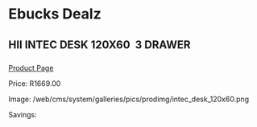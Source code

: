 
# Ebucks Dealz
## HII INTEC DESK 120X60  3 DRAWER
[Product Page](https://www.ebucks.com/web/shop/productSelected.do?prodId=1148401015&catId=1130195724)

Price: R1669.00

Image: /web/cms/system/galleries/pics/prodimg/intec_desk_120x60.png

Savings: 


	